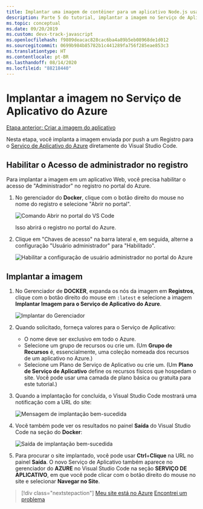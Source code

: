 ```yaml
---
title: Implantar uma imagem de contêiner para um aplicativo Node.js usando o Visual Studio Code
description: Parte 5 do tutorial, implantar a imagem no Serviço de Aplicativo do Azure
ms.topic: conceptual
ms.date: 09/20/2019
ms.custom: devx-track-javascript
ms.openlocfilehash: f9809deacac828cac6ba4a89b5eb08968de1d012
ms.sourcegitcommit: 0699b984b85782b1c441289fa756f285eae853c3
ms.translationtype: HT
ms.contentlocale: pt-BR
ms.lasthandoff: 08/14/2020
ms.locfileid: "88218440"
---
```

# <a name="deploy-the-image-to-azure-app-service"></a>Implantar a imagem no Serviço de Aplicativo do Azure

[Etapa anterior: Criar a imagem do aplicativo](tutorial-vscode-docker-node-04.md)

Nesta etapa, você implanta a imagem enviada por push a um Registro para o [Serviço de Aplicativo do Azure](https://azure.microsoft.com/services/app-service/) diretamente do Visual Studio Code.

## <a name="enable-admin-access-on-the-registry"></a>Habilitar o Acesso de administrador no registro

Para implantar a imagem em um aplicativo Web, você precisa habilitar o acesso de "Administrador" no registro no portal do Azure.

1. No gerenciador do **Docker**, clique com o botão direito do mouse no nome do registro e selecione "Abrir no portal". 

    ![Comando Abrir no portal do VS Code](media/deploy-containers/open-in-portal.png)

    Isso abrirá o registro no portal do Azure.

1. Clique em "Chaves de acesso" na barra lateral e, em seguida, alterne a configuração "Usuário administrador" para "Habilitado".  
    
    ![Habilitar a configuração de usuário administrador no portal do Azure](media/deploy-containers/access-keys.png)

## <a name="deploy-image"></a>Implantar a imagem

1. No Gerenciador de **DOCKER**, expanda os nós da imagem em **Registros**, clique com o botão direito do mouse em `:latest` e selecione a imagem **Implantar Imagem para o Serviço de Aplicativo do Azure**.

    ![Implantar do Gerenciador](media/deploy-containers/deploy-image-command.png)

1. Quando solicitado, forneça valores para o Serviço de Aplicativo:

    - O nome deve ser exclusivo em todo o Azure.
    - Selecione um grupo de recursos ou crie um. (Um **Grupo de Recursos** é, essencialmente, uma coleção nomeada dos recursos de um aplicativo no Azure.)
    - Selecione um Plano de Serviço de Aplicativo ou crie um. (Um **Plano de Serviço de Aplicativo** define os recursos físicos que hospedam o site. Você pode usar uma camada de plano básica ou gratuita para este tutorial.)

1. Quando a implantação for concluída, o Visual Studio Code mostrará uma notificação com a URL do site:

    ![Mensagem de implantação bem-sucedida](media/deploy-containers/deploy-successful.png)

1. Você também pode ver os resultados no painel **Saída** do Visual Studio Code na seção do **Docker**:

    ![Saída de implantação bem-sucedida](media/deploy-containers/deploy-output.png)

1. Para procurar o site implantado, você pode usar **Ctrl**+**Clique** na URL no painel **Saída**. O novo Serviço de Aplicativo também aparece no gerenciador do **AZURE** no Visual Studio Code na seção **SERVIÇO DE APLICATIVO**, em que você pode clicar com o botão direito do mouse no site e selecionar **Navegar no Site**.

> [!div class="nextstepaction"]
> [Meu site está no Azure](tutorial-vscode-docker-node-06.md) [Encontrei um problema](https://www.research.net/r/PWZWZ52?tutorial=docker-extension&step=deploy-app)
